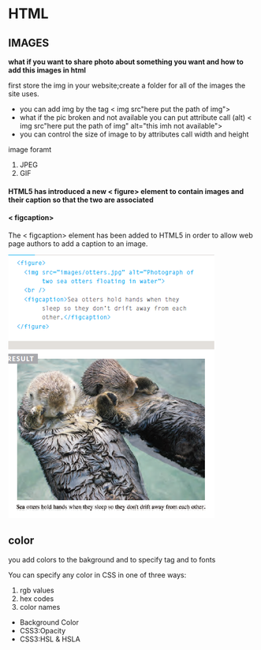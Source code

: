 # HTML 

## IMAGES 

**what if you want to share photo about something you want and how to add this images in html**

first store the img in your website;create a folder for all of the images the site uses.
* you can add img by the tag < img src"here put the path of img">
* what if the pic broken and not available you can put attribute call (alt)
< img src"here put the path of img" alt="this imh not available">
* you can control the size of image to by attributes call width and height

image foramt
1. JPEG
2. GIF

#### HTML5 has introduced a new < figure> element to contain images and their caption so that the two are associated

#### < figcaption>
The < figcaption> element has been added to HTML5 in order to allow web page authors to add a caption to an image.

![image](image05/figure.png)


## color

you add colors to the bakground and to specify tag and to fonts

You can specify any color in CSS in one of three ways:
1. rgb values
2. hex codes
3. color names

* Background Color
* CSS3:Opacity
* CSS3:HSL & HSLA